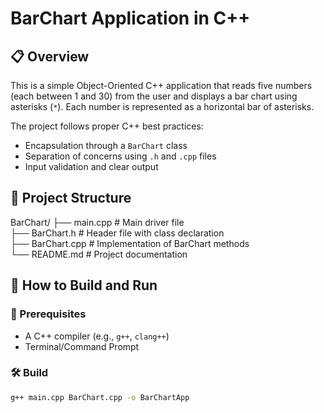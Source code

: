 # BarChart Application in C++

## 📋 Overview

This is a simple Object-Oriented C++ application that reads five numbers (each between 1 and 30) from the user and displays a bar chart using asterisks (`*`). Each number is represented as a horizontal bar of asterisks.

The project follows proper C++ best practices:
- Encapsulation through a `BarChart` class
- Separation of concerns using `.h` and `.cpp` files
- Input validation and clear output

## 📁 Project Structure

BarChart/
├── main.cpp         # Main driver file  
├── BarChart.h       # Header file with class declaration  
├── BarChart.cpp     # Implementation of BarChart methods  
└── README.md        # Project documentation

## 🚀 How to Build and Run

### 🔧 Prerequisites
- A C++ compiler (e.g., `g++`, `clang++`)
- Terminal/Command Prompt

### 🛠️ Build

```bash
g++ main.cpp BarChart.cpp -o BarChartApp

